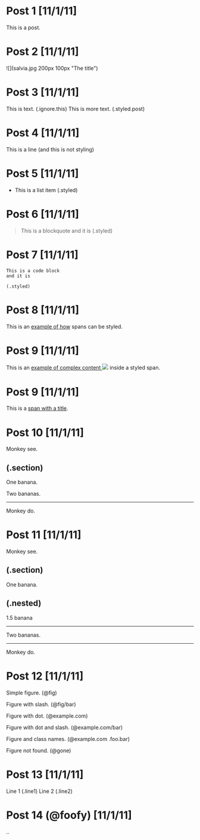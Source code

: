 Post 1 [11/1/11]
======

This is a post.

Post 2 [11/1/11]
=====

![](salvia.jpg 200px 100px "The title")

Post 3 [11/1/11]
=====

This is text. (.ignore.this) This is more text. (.styled.post)

Post 4 [11/1/11]
=====

This is a line (and this is not styling)

Post 5 [11/1/11]
=====

* This is a list item (.styled)

Post 6 [11/1/11]
=====

> This is a blockquote
> and it is
> (.styled)

Post 7 [11/1/11]
=====

	This is a code block
	and it is

	(.styled)

Post 8 [11/1/11]
======

This is an [example of how](.styled) spans can be styled.

Post 9 [11/1/11]
======

This is an [example of complex content ![](http://foo.com/foo.jpg)](.styled) inside a styled span.

Post 9 [11/1/11]
======

This is a [span with a title](.styled "the title").

Post 10 [11/1/11]
=======

Monkey see.

(.section)
---------

One banana.

Two bananas.

----------

Monkey do.


Post 11 [11/1/11]
=======

Monkey see.

(.section)
---------

One banana.

(.nested)
---------

1.5 banana

---------

Two bananas.

----------

Monkey do.


Post 12 [11/1/11]
==========

Simple figure. (@fig)

Figure with slash. (@fig/bar)

Figure with dot. (@example.com)

Figure with dot and slash. (@example.com/bar)

Figure and class names. (@example.com .foo.bar)

Figure not found. (@gone)

Post 13 [11/1/11]
==========

Line 1 (.line1)
Line 2 (.line2)

Post 14 (@foofy) [11/1/11]
==========

..
